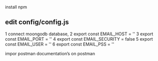 install npm

## edit config/config.js 
1 connect moongodb database,
2 export const EMAIL_HOST = ''
3 export const EMAIL_PORT = ''
4 export const EMAIL_SECURITY = false
5 export const EMAIL_USER = ''
6 export const EMAIL_PSS = ''

impor postman documentation’s on postman
